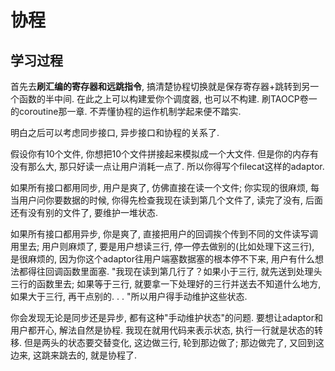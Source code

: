 # 协程

## 学习过程 ##
首先去**刷汇编的寄存器和远跳指令**, 搞清楚协程切换就是保存寄存器+跳转到另一个函数的半中间. 在此之上可以构建爱你个调度器, 也可以不构建. 刷TAOCP卷一的coroutine那一章. 不弄懂协程的运作机制学起来便不踏实. 

明白之后可以考虑同步接口, 异步接口和协程的关系了. 

假设你有10个文件, 你想把10个文件拼接起来模拟成一个大文件. 但是你的内存有没有那么大, 那只好读一点让用户消耗一点了. 所以你得写个filecat这样的adaptor. 

如果所有接口都用同步, 用户是爽了, 仿佛直接在读一个文件; 你实现的很麻烦, 每当用户问你要数据的时候, 你得先检查我现在读到第几个文件了, 读完了没有, 后面还有没有别的文件了, 要维护一堆状态. 

如果所有接口都用异步, 你是爽了, 直接把用户的回调挨个传到不同的文件读写调用里去; 用户则麻烦了, 要是用户想读三行, 停一停去做别的(比如处理下这三行), 是很麻烦的, 因为你这个adaptor往用户端塞数据塞的根本停不下来, 用户有什么想法都得往回调函数里面塞. "我现在读到第几行了？如果小于三行, 就先送到处理头三行的函数里去; 如果等于三行, 就要拿一下处理好的三行并送去不知道什么地方, 如果大于三行, 再干点别的. . . "所以用户得手动维护这些状态. 

你会发现无论是同步还是异步, 都有这种"手动维护状态"的问题. 要想让adaptor和用户都开心, 解法自然是协程. 我现在就用代码来表示状态, 执行一行就是状态的转移. 但是两头的状态要交替变化, 这边做三行, 轮到那边做了; 那边做完了, 又回到这边来, 这跳来跳去的, 就是协程了. 




